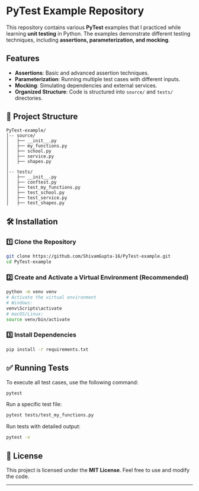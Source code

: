 # PyTest Example Repository

This repository contains various **PyTest** examples that I practiced while learning **unit testing** in Python. The examples demonstrate different testing techniques, including **assertions, parameterization, and mocking**.

## Features
- **Assertions**: Basic and advanced assertion techniques.
- **Parameterization**: Running multiple test cases with different inputs.
- **Mocking**: Simulating dependencies and external services.
- **Organized Structure**: Code is structured into `source/` and `tests/` directories.

## 📂 Project Structure
```
PyTest-example/
│-- source/
│   ├── __init__.py
│   ├── my_functions.py
│   ├── school.py
│   ├── service.py
│   ├── shapes.py
│
│-- tests/
│   ├── __init__.py
│   ├── conftest.py
│   ├── test_my_functions.py
│   ├── test_school.py
│   ├── test_service.py
│   ├── test_shapes.py
```

## 🛠 Installation

### 1️⃣ Clone the Repository
```sh
git clone https://github.com/ShivamGupta-16/PyTest-example.git
cd PyTest-example
```

### 2️⃣ Create and Activate a Virtual Environment (Recommended)
```sh
python -m venv venv
# Activate the virtual environment
# Windows:
venv\Scripts\activate
# macOS/Linux:
source venv/bin/activate
```

### 3️⃣ Install Dependencies
```sh
pip install -r requirements.txt
```

## ✅ Running Tests
To execute all test cases, use the following command:
```sh
pytest
```
Run a specific test file:
```sh
pytest tests/test_my_functions.py
```
Run tests with detailed output:
```sh
pytest -v
```

## 📝 License
This project is licensed under the **MIT License**. Feel free to use and modify the code.

---
